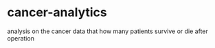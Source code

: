 # cancer-analytics
analysis on the cancer data that how many patients survive or die after operation
